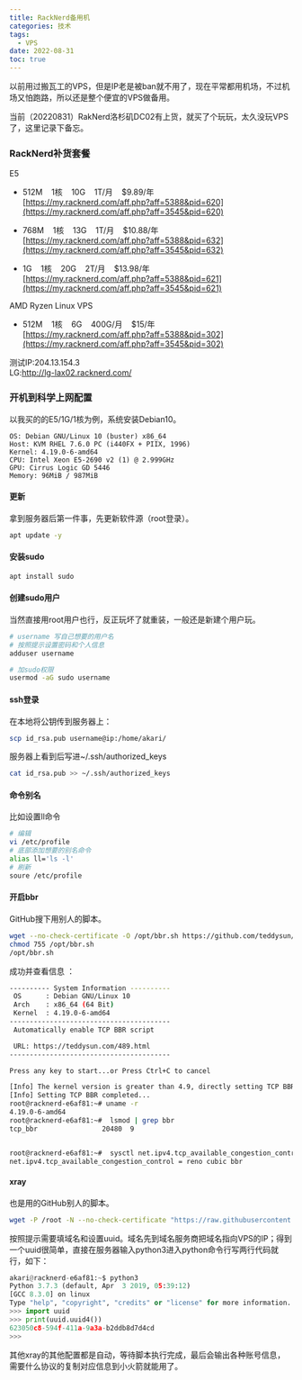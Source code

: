 ```yaml
---
title: RackNerd备用机
categories: 技术
tags: 
  - VPS
date: 2022-08-31
toc: true
---
```


以前用过搬瓦工的VPS，但是IP老是被ban就不用了，现在平常都用机场，不过机场又怕跑路，所以还是整个便宜的VPS做备用。

当前（20220831）RakNerd洛杉矶DC02有上货，就买了个玩玩，太久没玩VPS了，这里记录下备忘。

### RackNerd补货套餐

E5  
- 512M    1核    10G    1T/月    $9.89/年         
[https://my.racknerd.com/aff.php?aff=5388&pid=620](https://my.racknerd.com/aff.php?aff=3545&pid=620)  
  
- 768M    1核    13G    1T/月    $10.88/年  
[https://my.racknerd.com/aff.php?aff=5388&pid=632](https://my.racknerd.com/aff.php?aff=3545&pid=632)  
  
- 1G    1核    20G    2T/月    $13.98/年         
[https://my.racknerd.com/aff.php?aff=5388&pid=621](https://my.racknerd.com/aff.php?aff=3545&pid=621)  
  
AMD Ryzen Linux VPS  
- 512M    1核    6G    400G/月    $15/年  
[https://my.racknerd.com/aff.php?aff=5388&pid=302](https://my.racknerd.com/aff.php?aff=3545&pid=302)  
  
测试IP:204.13.154.3  
LG:http://lg-lax02.racknerd.com/

### 开机到科学上网配置

以我买的的E5/1G/1核为例，系统安装Debian10。
```
OS: Debian GNU/Linux 10 (buster) x86_64
Host: KVM RHEL 7.6.0 PC (i440FX + PIIX, 1996)
Kernel: 4.19.0-6-amd64
CPU: Intel Xeon E5-2690 v2 (1) @ 2.999GHz
GPU: Cirrus Logic GD 5446
Memory: 96MiB / 987MiB
```

#### 更新
拿到服务器后第一件事，先更新软件源（root登录）。
```bash
apt update -y
```

#### 安装sudo
```bash
apt install sudo
```

#### 创建sudo用户

当然直接用root用户也行，反正玩坏了就重装，一般还是新建个用户玩。

```bash
# username 写自己想要的用户名
# 按照提示设置密码和个人信息
adduser username

# 加sudo权限
usermod -aG sudo username
```

#### ssh登录
在本地将公钥传到服务器上：
```bash
scp id_rsa.pub username@ip:/home/akari/
```

服务器上看到后写进~/.ssh/authorized_keys
```bash
cat id_rsa.pub >> ~/.ssh/authorized_keys
```

#### 命令别名
比如设置ll命令
```bash
# 编辑
vi /etc/profile
# 底部添加想要的别名命令
alias ll='ls -l'
# 刷新
soure /etc/profile
```

#### 开启bbr

GitHub搜下用别人的脚本。

```bash
wget --no-check-certificate -O /opt/bbr.sh https://github.com/teddysun/across/raw/master/bbr.sh
chmod 755 /opt/bbr.sh
/opt/bbr.sh 
```

成功并查看信息 ：
```bash
---------- System Information ----------
 OS      : Debian GNU/Linux 10
 Arch    : x86_64 (64 Bit)
 Kernel  : 4.19.0-6-amd64
----------------------------------------
 Automatically enable TCP BBR script

 URL: https://teddysun.com/489.html
----------------------------------------

Press any key to start...or Press Ctrl+C to cancel

[Info] The kernel version is greater than 4.9, directly setting TCP BBR...
[Info] Setting TCP BBR completed...
root@racknerd-e6af81:~# uname -r
4.19.0-6-amd64
root@racknerd-e6af81:~#  lsmod | grep bbr
tcp_bbr                20480  9


root@racknerd-e6af81:~#  sysctl net.ipv4.tcp_available_congestion_control
net.ipv4.tcp_available_congestion_control = reno cubic bbr
```

#### xray

也是用的GitHub别人的脚本。

```bash
wget -P /root -N --no-check-certificate "https://raw.githubusercontent.com/mack-a/v2ray-agent/master/install.sh" && chmod 700 /root/install.sh
```

按照提示需要填域名和设置uuid。域名先到域名服务商把域名指向VPS的IP；得到一个uuid很简单，直接在服务器输入python3进入python命令行写两行代码就行，如下：
```python
akari@racknerd-e6af81:~$ python3
Python 3.7.3 (default, Apr  3 2019, 05:39:12) 
[GCC 8.3.0] on linux
Type "help", "copyright", "credits" or "license" for more information.
>>> import uuid
>>> print(uuid.uuid4())
623050c8-594f-411a-9a3a-b2ddb8d7d4cd
>>> 
```

其他xray的其他配置都是自动，等待脚本执行完成，最后会输出各种账号信息，需要什么协议的复制对应信息到小火箭就能用了。

